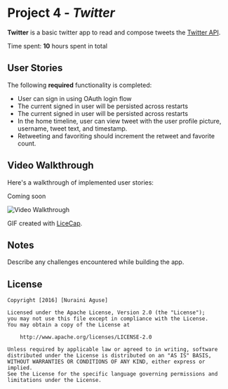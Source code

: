 # Project 4 - *Twitter*

**Twitter** is a basic twitter app to read and compose tweets the [Twitter API](https://apps.twitter.com/).

Time spent: **10** hours spent in total

## User Stories

The following **required** functionality is completed:

-  User can sign in using OAuth login flow
-  The current signed in user will be persisted across restarts
-  The current signed in user will be persisted across restarts
-  In the home timeline, user can view tweet with the user profile picture, username, tweet text, and timestamp.
-  Retweeting and favoriting should increment the retweet and favorite count.


## Video Walkthrough 

Here's a walkthrough of implemented user stories:

Coming soon

<img src='http://i.imgur.com/rPR5M3e.gif' title='Video Walkthrough' width='' alt='Video Walkthrough' />

GIF created with [LiceCap](http://www.cockos.com/licecap/).

## Notes

Describe any challenges encountered while building the app.

## License

    Copyright [2016] [Nuraini Aguse]

    Licensed under the Apache License, Version 2.0 (the "License");
    you may not use this file except in compliance with the License.
    You may obtain a copy of the License at

        http://www.apache.org/licenses/LICENSE-2.0

    Unless required by applicable law or agreed to in writing, software
    distributed under the License is distributed on an "AS IS" BASIS,
    WITHOUT WARRANTIES OR CONDITIONS OF ANY KIND, either express or implied.
    See the License for the specific language governing permissions and
    limitations under the License.
